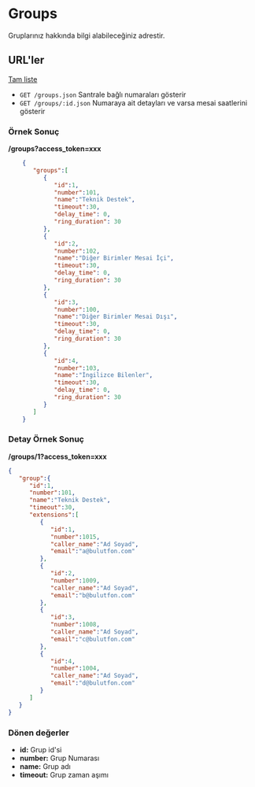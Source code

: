 # Groups

Gruplarınız hakkında bilgi alabileceğiniz adrestir.

## URL'ler

[Tam liste](http://api.bulutfon.com/docs#!/Group)

* `GET /groups.json` Santrale bağlı numaraları gösterir
* `GET /groups/:id.json` Numaraya ait detayları ve varsa mesai saatlerini gösterir

### Örnek Sonuç

**/groups?access_token=xxx**

```json
    {
       "groups":[
          {
             "id":1,
             "number":101,
             "name":"Teknik Destek",
             "timeout":30,
             "delay_time": 0,
             "ring_duration": 30
          },
          {
             "id":2,
             "number":102,
             "name":"Diğer Birimler Mesai İçi",
             "timeout":30,
             "delay_time": 0,
             "ring_duration": 30
          },
          {
             "id":3,
             "number":100,
             "name":"Diğer Birimler Mesai Dışı",
             "timeout":30,
             "delay_time": 0,
             "ring_duration": 30
          },
          {
             "id":4,
             "number":103,
             "name":"İngilizce Bilenler",
             "timeout":30,
             "delay_time": 0,
             "ring_duration": 30
          }
       ]
    }
```

### Detay Örnek Sonuç

**/groups/1?access_token=xxx**

```json
{
   "group":{
      "id":1,
      "number":101,
      "name":"Teknik Destek",
      "timeout":30,
      "extensions":[
         {
            "id":1,
            "number":1015,
            "caller_name":"Ad Soyad",
            "email":"a@bulutfon.com"
         },
         {
            "id":2,
            "number":1009,
            "caller_name":"Ad Soyad",
            "email":"b@bulutfon.com"
         },
         {
            "id":3,
            "number":1008,
            "caller_name":"Ad Soyad",
            "email":"c@bulutfon.com"
         },
         {
            "id":4,
            "number":1004,
            "caller_name":"Ad Soyad",
            "email":"d@bulutfon.com"
         }
      ]
   }
}
```

### Dönen değerler

* **id:** Grup id'si
* **number:** Grup Numarası
* **name:** Grup adı
* **timeout:** Grup zaman aşımı
